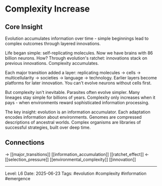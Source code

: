# Complexity Increase

## Core Insight
Evolution accumulates information over time - simple beginnings lead to complex outcomes through layered innovations.

Life began simple: self-replicating molecules. Now we have brains with 86 billion neurons. How? Through evolution's ratchet: innovations stack on previous innovations. Complexity accumulates.

Each major transition added a layer: replicating molecules → cells → multicellularity → societies → language → technology. Earlier layers become platforms for later innovation. You can't evolve neurons without cells first.

But complexity isn't inevitable. Parasites often evolve simpler. Many lineages stay simple for billions of years. Complexity only increases when it pays - when environments reward sophisticated information processing.

The key insight: evolution is an information accumulator. Each adaptation encodes information about environments. Genomes are compressed descriptions of ancestral worlds. Complex organisms are libraries of successful strategies, built over deep time.

## Connections
→ [[major_transitions]] [[information_accumulation]] [[ratchet_effect]]
← [[selection_pressure]] [[environmental_complexity]] [[innovation]]

---
Level: L6
Date: 2025-06-23
Tags: #evolution #complexity #information #emergence